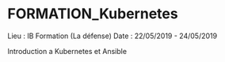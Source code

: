 # FORMATION_Kubernetes

Lieu : IB Formation (La défense)
Date : 22/05/2019 - 24/05/2019

Introduction a Kubernetes et Ansible
